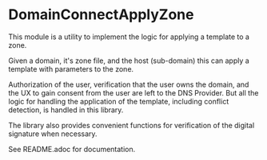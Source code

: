 # DomainConnectApplyZone

This module is a utility to implement the logic for applying a template to a zone.

Given a domain, it's zone file, and the host (sub-domain) this can apply a template
with parameters to the zone.

Authorization of the user, verification that the user owns the domain, and the UX to
gain consent from the user are left to the DNS Provider.  But all the logic for handling
the application of the template, including conflict detection, is handled in this
library.

The library also provides convenient functions for verification of the digital signature when
necessary.

See README.adoc for documentation.
